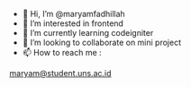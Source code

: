 - 👋 Hi, I’m @maryamfadhillah
- 👀 I’m interested in frontend
- 🌱 I’m currently learning codeigniter
- 💞️ I’m looking to collaborate on mini project
- 📫 How to reach me :

maryam@student.uns.ac.id

<!---
maryamfadhillah/maryamfadhillah is a ✨ special ✨ repository because its `README.md` (this file) appears on your GitHub profile.
You can click the Preview link to take a look at your changes.
--->

